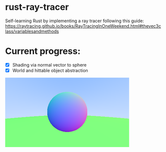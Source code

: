 # rust-ray-tracer

Self-learning Rust by implementing a ray tracer following this guide: https://raytracing.github.io/books/RayTracingInOneWeekend.html#thevec3class/variablesandmethods

# Current progress:

- [x] Shading via normal vector to sphere
- [x] World and hittable object abstraction

![Context-aware rendering of sphere](test.png)